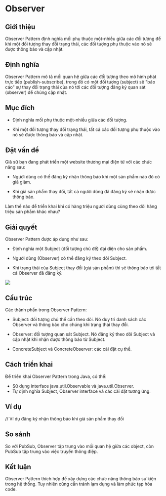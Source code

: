 # Observer

## Giới thiệu

Observer Pattern định nghĩa mối phụ thuộc một-nhiều giữa các đối tượng để khi một đối tượng thay đổi trạng thái, các đối tượng phụ thuộc vào nó sẽ được thông báo và cập nhật.

## Định nghĩa

Observer Pattern mô tả mối quan hệ giữa các đối tượng theo mô hình phát trực tiếp (publish-subscribe), trong đó có một đối tượng (subject) sẽ "báo cáo" sự thay đổi trạng thái của nó tới các đối tượng đăng ký quan sát (observer) để chúng cập nhật.

## Mục đích

- Định nghĩa mối phụ thuộc một-nhiều giữa các đối tượng.

- Khi một đối tượng thay đổi trạng thái, tất cả các đối tượng phụ thuộc vào nó sẽ được thông báo và cập nhật.

## Đặt vấn đề

Giả sử bạn đang phát triển một website thương mại điện tử với các chức năng sau:

- Người dùng có thể đăng ký nhận thông báo khi một sản phẩm nào đó có giá giảm.

- Khi giá sản phẩm thay đổi, tất cả người dùng đã đăng ký sẽ nhận được thông báo.

Làm thế nào để triển khai khi có hàng triệu người dùng cùng theo dõi hàng triệu sản phẩm khác nhau?

## Giải quyết

Observer Pattern được áp dụng như sau:

- Định nghĩa một Subject (đối tượng chủ đề) đại diện cho sản phẩm.

- Người dùng (Observer) có thể đăng ký theo dõi Subject.

- Khi trạng thái của Subject thay đổi (giá sản phẩm) thì sẽ thông báo tới tất cả Observer đã đăng ký.

![](https://refactoring.guru/images/patterns/diagrams/observer/structure.png)

## Cấu trúc

Các thành phần trong Observer Pattern:

- Subject: đối tượng chủ thể cần theo dõi. Nó duy trì danh sách các Observer và thông báo cho chúng khi trạng thái thay đổi.

- Observer: đối tượng quan sát Subject. Nó đăng ký theo dõi Subject và cập nhật khi nhận được thông báo từ Subject.

- ConcreteSubject và ConcreteObserver: các cài đặt cụ thể.

## Cách triển khai

Để triển khai Observer Pattern trong Java, có thể:

- Sử dụng interface java.util.Observable và java.util.Observer.
- Tự định nghĩa Subject, Observer interface và các cài đặt tương ứng.

## Ví dụ

// Ví dụ đăng ký nhận thông báo khi giá sản phẩm thay đổi

## So sánh

So với PubSub, Observer tập trung vào mối quan hệ giữa các object, còn PubSub tập trung vào việc truyền thông điệp.

## Kết luận

Observer Pattern thích hợp để xây dựng các chức năng thông báo sự kiện trong hệ thống. Tuy nhiên cũng cần tránh lạm dụng và làm phức tạp hóa code.